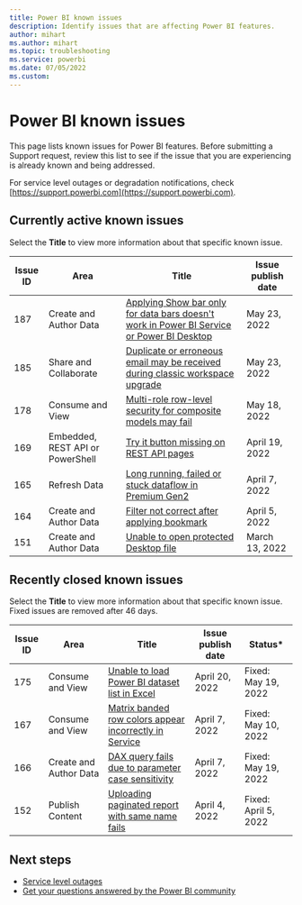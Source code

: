 ```yaml
---
title: Power BI known issues
description: Identify issues that are affecting Power BI features. 
author: mihart
ms.author: mihart
ms.topic: troubleshooting    
ms.service: powerbi
ms.date: 07/05/2022  
ms.custom:  
---
```



# Power BI known issues

This page lists known issues for Power BI features. Before submitting a Support request, review this list to see if the issue that you are experiencing is already known and being addressed.

For service level outages or degradation notifications, check [https://support.powerbi.com](https://support.powerbi.com).  

## Currently active known issues

Select the **Title** to view more information about that specific known issue.

|  Issue ID |  Area                              |  Title           |  Issue publish date |  
|-----------|------------------------------------|------------------|---------------------|
|  187      |  Create and Author Data            |  [Applying Show bar only for data bars doesn't work in Power BI Service or Power BI Desktop](known-issue-187-show-bar-only-data-bars-doesnt-work.md)   |  May 23, 2022        |  
|  185      |  Share and Collaborate             |  [Duplicate or erroneous email may be received during classic workspace upgrade](known-issue-185-duplicate-erroneous-email-during-classic-workspace-upgrade.md)   |  May 23, 2022        |  
|  178      |  Consume and View                  |  [Multi-role row-level security for composite models may fail](known-issue-178-multi-role-rls-composite-model-fail.md)   |  May 18, 2022        |  
|  169      |  Embedded, REST API or PowerShell  |  [Try it button missing on REST API pages](known-issue-169-try-it-button-missing.md)   |  April 19, 2022        |  
|  165      |  Refresh Data                      |  [Long running, failed or stuck dataflow in Premium Gen2](known-issue-dataflow-on-premium-gen2.md) | April 7, 2022 | Open |
|  164      |  Create and Author Data            |  [Filter not correct after applying bookmark](known-issue-164-filter-not-correct-after-applying-bookmark.md)   |  April 5, 2022        |  Fixed: May 23, 2022 |
|  151      |  Create and Author Data            |  [Unable to open protected Desktop file](known-issue-unable-open-protected-desktop-file.md)     |  March 13, 2022        |  



## Recently closed known issues

Select the **Title** to view more information about that specific known issue. Fixed issues are removed after 46 days.

|  Issue ID |  Area                              |  Title           |  Issue publish date |  Status*  |
|-----------|------------------------------------|------------------|---------------------|-----------|
|  175      |  Consume and View                  |  [Unable to load Power BI dataset list in Excel](known-issue-175-unable-to-load-dataset-list-in-excel.md)   |  April 20, 2022        |  Fixed: May 19, 2022 |
|  167      |  Consume and View                  |  [Matrix banded row colors appear incorrectly in Service](known-issue-167-matrix-banded-row-colors-incorrect-service.md)   |  April 7, 2022        |  Fixed: May 10, 2022 |
|  166      |  Create and Author Data            |  [DAX query fails due to parameter case sensitivity](known-issue-166-dax-query-fails-parameter-case-sensitivity.md)   |  April 7, 2022        |  Fixed: May 19, 2022 |
|  152      |  Publish Content                   |  [Uploading paginated report with same name fails](known-issue-152-uploading-paginated-report-with-same-name-fails.md)     |  April 4, 2022        |  Fixed: April 5, 2022 |


## Next steps

- [Service level outages](https://support.powerbi.com)
- [Get your questions answered by the Power BI community](https://community.powerbi.com)
